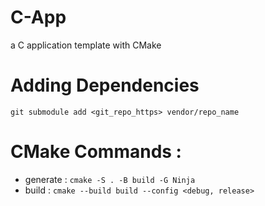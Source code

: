 # C-App
a C application template with CMake

# Adding Dependencies
`git submodule add <git_repo_https> vendor/repo_name`

# CMake Commands :
- generate : `cmake -S . -B build -G Ninja`
- build    : `cmake --build build --config <debug, release>`